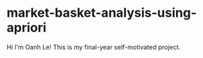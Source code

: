 # market-basket-analysis-using-apriori
Hi I'm Oanh Le! This is my final-year self-motivated project. 
